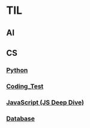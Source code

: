 # TIL
## AI

## CS
### [Python](https://github.com/sr0020/TIL/tree/main/Python) 
### [Coding_Test](https://github.com/sr0020/TIL/tree/main/Coding_Test)
### [JavaScript (JS Deep Dive)](https://github.com/sr0020/TIL/tree/main/Javascript)
### [Database](https://github.com/sr0020/TIL/tree/main/Date%20Base)
